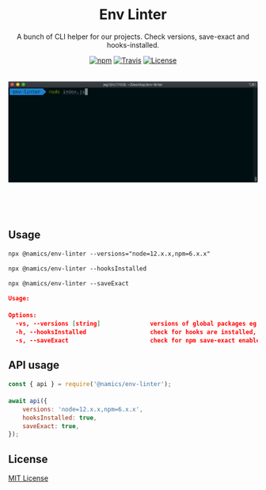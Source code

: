 <div align="center">
    <h1>Env Linter</h1>
    <p>A bunch of CLI helper for our projects. Check versions, save-exact and hooks-installed.</p>

[![npm](https://img.shields.io/npm/v/@namics/env-linter.svg)](https://www.npmjs.com/package/@namics/env-linter)
[![Travis](https://api.travis-ci.org/namics/env-linter.svg?branch=master)](https://travis-ci.org/namics/env-linter)
[![License](https://img.shields.io/badge/license-MIT-green.svg)](http://opensource.org/licenses/MIT)

</div>
<div style="max-width:640px;margin:0 auto;padding:20px 0 60px 0;">
    <img src="./env-linter.gif" alt="env-linter screencast">
</div>

## Usage

```shell
npx @namics/env-linter --versions="node=12.x.x,npm=6.x.x"
```

```shell
npx @namics/env-linter --hooksInstalled
```

```shell
npx @namics/env-linter --saveExact
```

```json
Usage:

Options:
  -vs, --versions [string]              versions of global packages eg. node, npm, ...
  -h, --hooksInstalled                  check for hooks are installed, failes if not
  -s, --saveExact                       check for npm save-exact enabled, failes if not
```

## API usage

```js
const { api } = require('@namics/env-linter');

await api({
	versions: 'node=12.x.x,npm=6.x.x',
	hooksInstalled: true,
	saveExact: true,
});
```

## License

[MIT License](./LICENSE)
